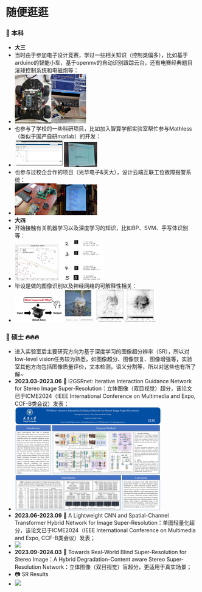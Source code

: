 # 随便逛逛
### 📢 本科
- **大三**
- 当时由于参加电子设计竞赛，学过一些相关知识（控制类偏多），比如基于arduino的智能小车，基于openmv的自动识别跟踪云台，还有电赛经典题目滚球控制系统和电磁炮等：
- <img src="images/智能小车.jpg" width="20%"><img src="images/openmv.jpg" width="19%">
- 也参与了学校的一些科研项目，比如加入智算学部实验室帮忙参与Mathless（类似于国产自研matlab）的开发：
- <img src="images/Mathless.png" width="27%"><img src="images/Mathless2.jpg" width="18%">
- 也参与过校企合作的项目（光华电子&天大），设计云端互联工位故障报警系统：
- <img src="images/校企合作项目.jpg" width="23%"><img src="images/校企合作项目2.jpg" width="22%">
- **大四**
- 开始接触有关机器学习以及深度学习的知识，比如BP、SVM、手写体识别等：
- <img src="images/SVM.jpg" width="24%"><img src="images/手写体识别.png" width="25%">
- 毕设是做的图像识别以及神经网络的可解释性相关：
- <img src="images/神经网络可解释性.png" width="27%"><img src="images/毕设.png" width="50%">
### 📢 硕士 🔥🔥🔥
- 进入实验室后主要研究方向为基于深度学习的图像超分辨率（SR），所以对low-level vision任务较为熟悉，如图像超分、图像恢复、图像增强等，实验室其他方向包括图像质量评价，文本检测，语义分割等，所以对这些也有所了解~
- **2023.03-2023.06** 🚀 I2GSRnet: Iterative Interaction Guidance Network for Stereo Image Super-Resolution：立体图像（双目视觉）超分，该论文已于ICME2024（IEEE International Conference on Multimedia and Expo, CCF-B类会议）发表；
- <img src="images/ICME2024poster.png" width="80%">
- **2023.06-2023.09** 🚀 A Lightweight CNN and Spatial-Channel Transformer Hybrid Network for Image Super-Resolution：单图轻量化超分，该论文已于ICME2024（IEEE International Conference on Multimedia and Expo, CCF-B类会议）发表；
- <img src="images/ICME2024oral.png" width="80%">
- **2023.09-2024.03** 🚀 Towards Real-World Blind Super-Resolution for Stereo Image：A Hybrid Degradation-Content aware Stereo Super-Resolution Network：立体图像（双目视觉）盲超分，更适用于真实场景；
- 📷 SR Results
- <img src="images/ICME2024oral.png" width="80%">
